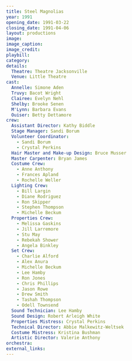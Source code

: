 ```yaml
---
title: Steel Magnolias
year: 1991
opening_date: 1991-03-22
closing_date: 1991-04-06
layout: productions
image:
image_caption:
image_credit:
playbill: 
category: 
details:
  Theatre: Theatre Jacksonville
  Venue: Little Theatre
cast:
  Annelle: Simone Aden
  Truvy: Bacot Wright
  Clairee: Evelyn Nehl
  Shelby: Brooke Senen
  M'Lynn: Barbara Evans
  Ouiser: Betty Dettamore
crew:
  Assistant Director: Kathy Biddle
  Stage Manager: Sandi Borum
  Volunteer Coordinator:
    - Sandi Borum
    - Crystal Perkins
  Hair Master and Make-up Design: Bruce Musser
  Master Carpenter: Bryan James
  Costume Crew:
    - Anne Anthony
    - Frances Apland
    - Rochelle Weller
  Lighting Crew:
    - Bill Largin
    - Diane Rodriguez
    - Ron Skipper
    - Stephen Thompson
    - Michelle Beckum
  Properties Crew:
    - Melissa Gaskins
    - Jill Larremore
    - Stu May
    - Rebekah Shower
    - Angela Binkley
  Set Crew:
    - Charlie Alford
    - Alex Anura
    - Michelle Beckum
    - Lee Hamby
    - Ron Jones
    - Chris Phillips
    - Jason Rowe
    - Drew Smith
    - Tashah Thompson
    - Odell Townsend
  Sound Technician: Lee Hamby
  Sound Design: Robert Arleigh White
  Properties Mistress: Crystal Perkins
  Technical Director: Abbie Malkewitz-Weltsek
  Costume Mistress: Kristina Bushman
  Artistic Director: Valerie Anthony
orchestra:
external_links:
---
```

